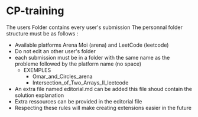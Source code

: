 # CP-training

The users Folder contains every user's submission
The personnal folder structure must be as follows :

- Available platforms Arena Moi (arena) and LeetCode (leetcode)
- Do not edit an other user's folder
- each submission must be in a folder with the same name as the probleme followed by the platform name (no space)
  - EXEMPLES
    - Omar_and_Circles_arena
    - Intersection_of_Two_Arrays_II_leetcode
- An extra file named editorial.md can be added this file shoud contain the solution explanation
- Extra ressources can be provided in the editorial file
- Respecting these rules will make creating extensions easier in the future
